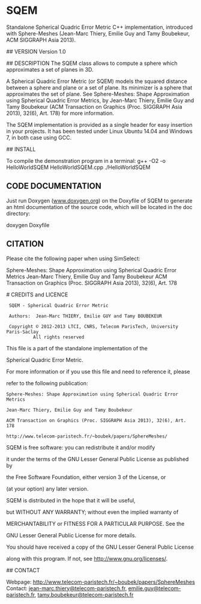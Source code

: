 # SQEM
Standalone Spherical Quadric Error Metric C++ implementation, introduced with Sphere-Meshes (Jean-Marc Thiery, Emilie Guy and Tamy Boubekeur, ACM SIGGRAPH Asia 2013).

## VERSION
Version 1.0

## DESCRIPTION
The SQEM class allows to compute a sphere which approximates a set of planes in 3D.

A Spherical Quadric Error Metric (or SQEM) models the squared distance between a sphere and plane 
or a set of plane. Its minimizer is a sphere that approximates the set of plane. 
See Sphere-Meshes: Shape Approximation using Spherical Quadric Error Metrics, 
by Jean-Marc Thiery, Emilie Guy and Tamy Boubekeur 
(ACM Transaction on Graphics (Proc. SIGGRAPH Asia 2013), 32(6), Art. 178) 
for more information.

The SQEM implementation is provided as a single header for easy insertion in your projects. 
It has been tested under Linux Ubuntu 14.04 and Windows 7, in both case using GCC.

## INSTALL

To compile the demonstration program in a terminal:
    g++ -O2 -o HelloWorldSQEM HelloWorldSQEM.cpp
    ./HelloWorldSQEM

## CODE DOCUMENTATION

Just run Doxygen (www.doxygen.org) on the Doxyfile of SQEM to generate an html
documentation of the source code, which will be located in the doc
directory:
 
  doxygen Doxyfile

## CITATION

Please cite the following paper when using SimSelect:

Sphere-Meshes: Shape Approximation using Spherical Quadric Error Metrics
Jean-Marc Thiery, Emilie Guy and Tamy Boubekeur
ACM Transaction on Graphics (Proc. SIGGRAPH Asia 2013), 32(6), Art. 178

# CREDITS and LICENCE

     SQEM - Spherical Quadric Error Metric

     Authors:  Jean-Marc THIERY, Emilie GUY and Tamy BOUBEKEUR

     Copyright © 2012-2013 LTCI, CNRS, Telecom ParisTech, University Paris-Saclay
              All rights reserved

 This file is a part of the standalone implementation of the 
 
 Spherical Quadric Error Metric.
 
 For more information or if you use this file and need to reference it, please
 
 refer to the following publication:

    Sphere-Meshes: Shape Approximation using Spherical Quadric Error Metrics
    
    Jean-Marc Thiery, Emilie Guy and Tamy Boubekeur
    
    ACM Transaction on Graphics (Proc. SIGGRAPH Asia 2013), 32(6), Art. 178

    http://www.telecom-paristech.fr/~boubek/papers/SphereMeshes/
 
 SQEM is free software: you can redistribute it and/or modify

 it under the terms of the GNU Lesser General Public License as published by

 the Free Software Foundation, either version 3 of the License, or

 (at your option) any later version.

 SQEM is distributed in the hope that it will be useful,

 but WITHOUT ANY WARRANTY; without even the implied warranty of

 MERCHANTABILITY or FITNESS FOR A PARTICULAR PURPOSE. See the

 GNU Lesser General Public License for more details.

 You should have received a copy of the GNU Lesser General Public License

 along with this program. If not, see <http://www.gnu.org/licenses/>.

## CONTACT

Webpage: http://www.telecom-paristech.fr/~boubek/papers/SphereMeshes
Contact: jean-marc.thiery@telecom-paristech.fr, emilie.guy@telecom-paristech.fr, tamy.boubekeur@telecom-paristech.fr

